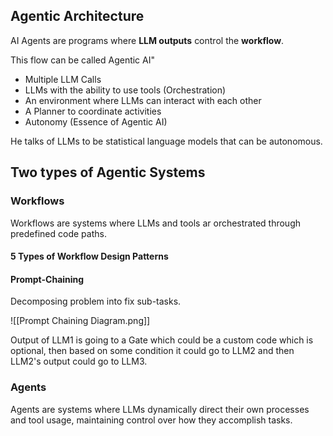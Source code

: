 ## Agentic Architecture

AI Agents are programs where **LLM outputs** control the **workflow**. 

This flow can be called Agentic AI"
- Multiple LLM Calls
- LLMs with the ability to use tools (Orchestration)
- An environment where LLMs can interact with each other
- A Planner to coordinate activities
- Autonomy (Essence of Agentic AI)

He talks of LLMs to be statistical language models that can be autonomous.

## Two types of Agentic Systems

### Workflows

Workflows are systems where LLMs and tools ar orchestrated through predefined code paths.

#### 5 Types of Workflow Design Patterns

#### Prompt-Chaining

Decomposing problem into fix sub-tasks.

![[Prompt Chaining Diagram.png]]

Output of LLM1 is going to a Gate which could be a custom code which is optional, then based on some condition it could 
go to LLM2 and then LLM2's output could go to LLM3.

### Agents

Agents are systems where LLMs dynamically direct their own processes and tool usage, maintaining control over how they accomplish tasks. 